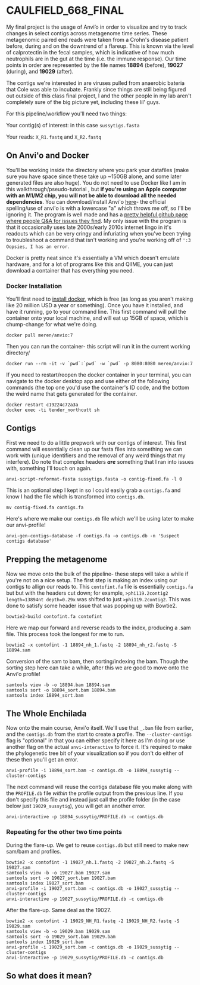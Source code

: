 # CAULFIELD_668_FINAL

My final project is the usage of Anvi’o in order to visualize and try to track changes in select contigs across metagenome time series. These metagenomic paired end reads were taken from a Crohn's disease patient before, during and on the downtrend of a flareup. This is known via the level of calprotectin in the fecal samples, which is indicative of how much neutrophils are in the gut at the time (i.e. the immune response). Our time points in order are represented by the file names **18894** (before), **19027** (during), and **19029** (after).

The contigs we're interested in are viruses pulled from anaerobic bateria that Cole was able to incubate. Frankly since things are still being figured out outside of this class final project, I and the other people in my lab aren't completely sure of the big picture yet, including these lil' guys.

For this pipeline/workflow you'll need two things:

Your contig(s) of interest: in this case ```sussytigs.fasta``` 

Your reads: ```X_R1.fastq``` and ```X_R2.fastq``` 



## On Anvi'o and Docker
You'll be working inside the directory where you park your datafiles (make sure you have space since these take up ~150GB alone, and some later generated files are also huge). You do not need to use Docker like I am in this walkthrough/pseudo-tutorial , but **if you're using an Apple computer with an M1/M2 chip, you will not be able to download all the needed dependencies**. You can download/install Anvi'o [here](https://anvio.org/install/)- the official spelling/use of anvi'o is with a lowercase "a" which throws me off, so I'll be ignoring it. 
The program is well made and has a [pretty helpful github page where people Q&A for issues they find](https://github.com/merenlab/anvio/issues/). My only issue with the program is that it occasionally uses late 2000s/early 2010s internet lingo in it's readouts which can be very cringy and infuriating when you've been trying to troubleshoot a command that isn't working and you're working off of  ```':3 Oopsies, I has an error```.

Docker is pretty neat since it's essentially a VM which doesn't emulate hardware, and for a lot of programs like this and QIIME, you can just download a container that has everything you need.

### Docker Installation
You'll first need to [install docker](https://www.docker.com/get-started/), which is free (as long as you aren't making like 20 million USD a year or something). Once you have it installed, and have it running, go to your command line. This first command will pull the container onto your local machine, and will eat up 15GB of space, which is chump-change for what we're doing.
```
docker pull meren/anvio:7
```
Then you can run the container- this script will run it in the current working directory/
```
docker run --rm -it -v `pwd`:`pwd` -w `pwd` -p 8080:8080 meren/anvio:7
```
If you need to restart/reopen the docker container in your terminal, you can navigate to the docker desktop app and use either of the following commands (the top one you'd use the container's ID code, and the bottom the weird name that gets generated for the container.
```
docker restart c19224c72a3a 
docker exec -ti tender_northcutt sh
```

## Contigs

First we need to do a little prepwork with our contigs of interest. This first command will essentially clean up our fasta files into something we can work with (unique identifiers and the removal of any weird things that my interfere). Do note that complex headers ***are*** something that I ran into issues with, something I'll touch on again.
```
anvi-script-reformat-fasta sussytigs.fasta -o contig-fixed.fa -l 0 
```
This is an optional step I kept in so I could easily grab a ```contigs.fa``` and know I had the file which is transformed into ```contigs.db```.
```
mv contig-fixed.fa contigs.fa
```
Here's where we make our ```contigs.db``` file which we'll be using later to make our anvi-profile!
```
anvi-gen-contigs-database -f contigs.fa -o contigs.db -n 'Suspect contigs database'
```


## Prepping the metagenome

Now we move onto the bulk of the pipeline- these steps will take a while if you're not on a nice setup. The first step is making an index using our contigs to allign our reads to. This ```contofint.fa``` file is essentially ```contigs.fa``` but but with the headers cut down; for example, ```>phi119.2contig2 length=13894nt depth=0.29x``` was shifted to just ```>phi119.2contig2```. This was done to satisfy some header issue that was popping up with Bowtie2.

```
bowtie2-build contofint.fa contofint
```
Here we map our forward and reverse reads to the index, producing a .sam file. This process took the longest for me to run. 
```
bowtie2 -x contofint -1 18894_nh_1.fastq -2 18894_nh_r2.fastq -S 18894.sam
```
Conversion of the sam to bam, then sorting/indexing the bam. Though the sorting step here can take a while, after this we are good to move onto the Anvi'o profile!
```
samtools view -b -o 18894.bam 18894.sam 
samtools sort -o 18894_sort.bam 18894.bam 
samtools index 18894_sort.bam
```


## The Whole Enchilada
Now onto the main course, Anvi'o itself. We'll use that ```_.bam``` file from earlier, and the ```contigs.db``` from the start to create a profile. The ```--cluster-contigs``` flag is "optional" in that you can either specify it here as I'm doing or use another flag on the actual ```anvi-interactive``` to force it. It's required to make the phylogenetic tree bit of your visualization so if you don't do either of these then you'll get an error.
```
anvi-profile -i 18894_sort.bam -c contigs.db -o 18894_sussytig --cluster-contigs
```
The next command will reuse the contigs database file you make along with the ```PROFILE.db``` file *within* the profile output from the previous line. If you don't specify this file and instead just call the profile folder (in the case below just ```19029_sussytig```), you will get an another error.
```
anvi-interactive -p 18894_sussytig/PROFILE.db -c contigs.db 
```



### Repeating for the other two time points

During the flare-up. We get to reuse ```contigs.db``` but still need to make new sam/bam and profiles.
```
bowtie2 -x contofint -1 19027_nh.1.fastq -2 19027_nh.2.fastq -S 19027.sam 
samtools view -b -o 19027.bam 19027.sam 
samtools sort -o 19027_sort.bam 19027.bam 
samtools index 19027_sort.bam
anvi-profile -i 19027_sort.bam -c contigs.db -o 19027_sussytig --cluster-contigs
anvi-interactive -p 19027_sussytig/PROFILE.db -c contigs.db 
```
After the flare-up. Same deal as the 19027.
```
bowtie2 -x contofint -1 19029_NH_R1.fastq -2 19029_NH_R2.fastq -S 19029.sam
samtools view -b -o 19029.bam 19029.sam 
samtools sort -o 19029_sort.bam 19029.bam 
samtools index 19029_sort.bam
anvi-profile -i 19029_sort.bam -c contigs.db -o 19029_sussytig --cluster-contigs
anvi-interactive -p 19029_sussytig/PROFILE.db -c contigs.db
```
## So what does it mean?
